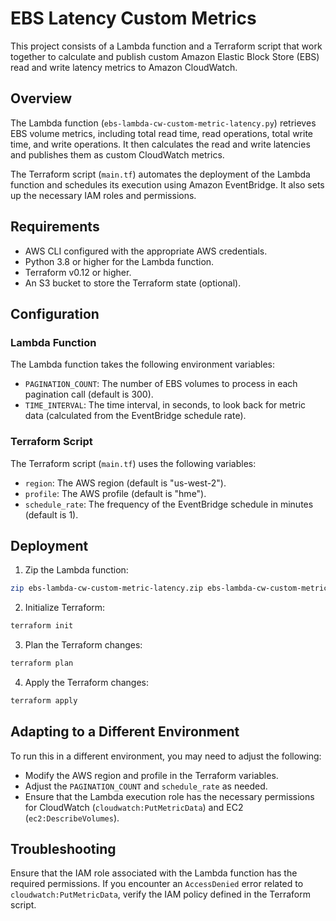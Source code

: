 # EBS Latency Custom Metrics

This project consists of a Lambda function and a Terraform script that work together to calculate and publish custom Amazon Elastic Block Store (EBS) read and write latency metrics to Amazon CloudWatch.

## Overview

The Lambda function (`ebs-lambda-cw-custom-metric-latency.py`) retrieves EBS volume metrics, including total read time, read operations, total write time, and write operations. It then calculates the read and write latencies and publishes them as custom CloudWatch metrics.

The Terraform script (`main.tf`) automates the deployment of the Lambda function and schedules its execution using Amazon EventBridge. It also sets up the necessary IAM roles and permissions.

## Requirements

- AWS CLI configured with the appropriate AWS credentials.
- Python 3.8 or higher for the Lambda function.
- Terraform v0.12 or higher.
- An S3 bucket to store the Terraform state (optional).

## Configuration

### Lambda Function

The Lambda function takes the following environment variables:

- `PAGINATION_COUNT`: The number of EBS volumes to process in each pagination call (default is 300).
- `TIME_INTERVAL`: The time interval, in seconds, to look back for metric data (calculated from the EventBridge schedule rate).

### Terraform Script

The Terraform script (`main.tf`) uses the following variables:

- `region`: The AWS region (default is "us-west-2").
- `profile`: The AWS profile (default is "hme").
- `schedule_rate`: The frequency of the EventBridge schedule in minutes (default is 1).

## Deployment

1. Zip the Lambda function:

```bash
zip ebs-lambda-cw-custom-metric-latency.zip ebs-lambda-cw-custom-metric-latency.py
```

2. Initialize Terraform:

```bash
terraform init
```

3. Plan the Terraform changes:

```bash
terraform plan
```

4. Apply the Terraform changes:

```bash
terraform apply
```

## Adapting to a Different Environment

To run this in a different environment, you may need to adjust the following:

- Modify the AWS region and profile in the Terraform variables.
- Adjust the `PAGINATION_COUNT` and `schedule_rate` as needed.
- Ensure that the Lambda execution role has the necessary permissions for CloudWatch (`cloudwatch:PutMetricData`) and EC2 (`ec2:DescribeVolumes`).

## Troubleshooting

Ensure that the IAM role associated with the Lambda function has the required permissions. If you encounter an `AccessDenied` error related to `cloudwatch:PutMetricData`, verify the IAM policy defined in the Terraform script.
